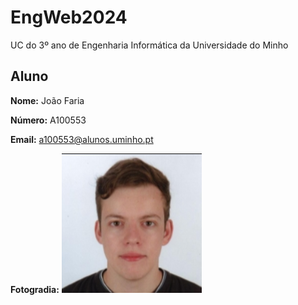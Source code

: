 # EngWeb2024

UC do 3º ano de Engenharia Informática da Universidade do Minho

## Aluno
**Nome:** João Faria

**Número:** A100553

**Email:** a100553@alunos.uminho.pt

**Fotogradia:** ![Fotografia](image.png)

